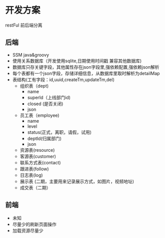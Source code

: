 # 开发方案
restFul 前后端分离
## 后端 
- SSM  java&groovy 
- 使用关系数据库（开发使用sqlite,日期使用时间戳 兼容其他数据库)
- 数据库只存关键字段，其他属性存在json字段里,强依赖配置,强依赖json解析
- 每个表都有一个json字段，存储详细信息，从数据库里取时解析为detailMap
- 表结构(工有字段：id,uuid,createTm,updateTm,del)
    - 组织表（dept)
        - name
        - superId（上线部门id)
        - closed (是否关闭)
        - json
    - 员工表（employee)
        - name
        - level
        - status(正式，离职，请假，试用)
        - deptId(归属部门)
        - json
    - 资源表(resource)
    - 客源表(customer)
    - 联系方式表(contact)
    - 跟进表(follow)
    - 日志表(log)
    - 展示表 (二期，主要用来记录展示方式，如图片，视频地址)
    - 成交表（二期）
    
    

## 前端
- 未知
- 尽量少的刷新页面操作
- 加载资源尽量少


